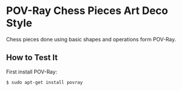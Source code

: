 POV-Ray Chess Pieces Art Deco Style
===================================

Chess pieces done using basic shapes and operations form POV-Ray.

How to Test It
--------------

First install POV-Ray:
```
$ sudo apt-get install povray
```
